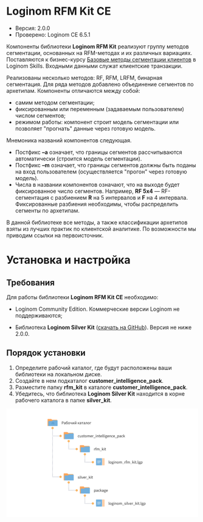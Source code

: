 # Loginom RFM Kit CE

* Версия: 2.0.0
* Проверено: Loginom CE 6.5.1

Компоненты библиотеки **Loginom RFM Kit** реализуют группу методов сегментации, основанных на RFM-методах и их различных вариациях. Поставляются к бизнес-курсу [Базовые методы сегментации клиентов](https://loginom.ru/learning/content/base-segmentation-course) в Loginom Skills. Входными данными служат клиентские транзакции.

Реализованы несколько методов: RF, RFM, LRFM, бинарная сегментация. Для ряда методов добавлено объединение сегментов по архетипам. Компоненты отличаются между собой:
* самим методом сегментации;
* фиксированным или переменным (задаваемым пользователем) числом сегментов;
* режимом работы: компонент строит модель сегментации или позволяет "прогнать" данные через готовую модель.

Мнемоника названий компонентов следующая.
* Постфикс **–a** означает, что границы сегментов рассчитываются автоматически (строится модель сегментации).
* Постфикс **–m** означает, что границы сегментов должны быть поданы на вход пользователем (осуществляется "прогон" через готовую модель).
* Числа в названии компонентов означают, что на выходе будет фиксированное число сегментов. Например, **RF 5x4** — RF-сегментация с разбиением **R** на 5 интервалов и **F** на 4 интервала. Фиксированные разбиения необходимы, чтобы распределить сегменты по архетипам.

В данной библиотеке все методы, а также классификации архетипов взяты из лучших практик по клиентской аналитике. По возможности мы приводим ссылки на первоисточник.

# Установка и настройка

## Требования

Для работы  библиотеки **Loginom RFM Kit CE** необходимо:

* Loginom Community Edition. Коммерческие версии Loginom не поддерживаются;

* Библиотека **Loginom Silver Kit** ([скачать на GitHub](https://github.com/loginom/loginom-silver-kit)). Версия не ниже 2.0.0.

## Порядок установки

1. Определите рабочий каталог, где будут расположены ваши библиотеки на локальном диске.
2. Создайте в нем подкаталог **customer_intelligence_pack**.
3. Разместите папку **rfm_kit** в каталоге **customer_intelligence_pack**.
4. Убедитесь, что библиотека **Loginom Silver Kit** находится в корне рабочего каталога в папке **silver_kit**.

![Схема расположения библиотеки в рабочем каталоге](docs/img/rfm-kit.svg)

